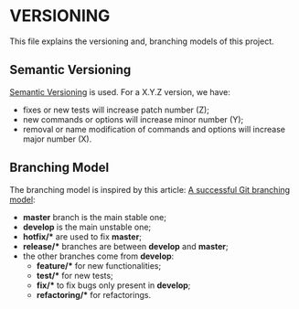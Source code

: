 # VERSIONING

This file explains the versioning and, branching models of this project.

## Semantic Versioning

[Semantic Versioning](http://semver.org/) is used. For a X.Y.Z version, we
have:
* fixes or new tests will increase patch number (Z);
* new commands or options will increase minor number (Y);
* removal or name modification of commands and options will increase major number (X).

## Branching Model

The branching model is inspired by this article:
[A successful Git branching model](http://nvie.com/posts/a-successful-git-branching-model/):
* __master__ branch is the main stable one;
*  __develop__ is the main unstable one;
* __hotfix/*__ are used to fix __master__;
* __release/*__ branches are  between __develop__ and __master__;
* the other branches come from __develop__:
  * __feature/*__ for new functionalities;
  * __test/*__ for new tests;
  * __fix/*__ to fix bugs only present in __develop__;
  * __refactoring/*__ for refactorings.
